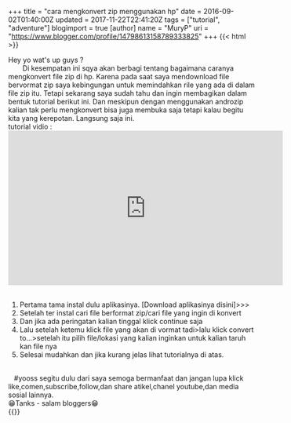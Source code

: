 +++
title = "cara mengkonvert zip menggunakan hp"
date = 2016-09-02T01:40:00Z
updated = 2017-11-22T22:41:20Z
tags = ["tutorial", "adventure"]
blogimport = true 
[author]
	name = "MuryP"
	uri = "https://www.blogger.com/profile/14798613158789333825"
+++
{{< html >}} 
<div class="MsoNormal">Hey yo wat's up guys ?<o:p></o:p></div><div class="MsoNormal" style="mso-char-indent-count: 2.0; text-indent: 22.0pt;">Di kesempatan ini sqya akan berbagi tentang bagaimana caranya mengkonvert file zip di hp. Karena pada saat saya mendownload file bervormat zip saya kebingungan untuk memindahkan rile yang ada di dalam file zip itu. Tetapi sekarang saya sudah tahu dan ingin membagikan dalam bentuk tutorial berikut ini. Dan meskipun dengan menggunakan androzip kalian tak perlu mengkonvert bisa juga membuka saja tetapi kalau begitu kita yang kerepotan. Langsung saja ini.<o:p></o:p></div><div class="MsoNormal">tutorial vidio :</div><iframe allowfullscreen="" frameborder="0" height="315" src="https://www.youtube.com/embed/yv4LLQV2fmE" width="560"></iframe><br /><div class="MsoNormal"><br /><ol><li>Pertama tama instal dulu aplikasinya. [Download aplikasinya disini]&gt;&gt;&gt;</li><li>Setelah ter instal cari file berformat zip/cari file yang ingin di konvert</li><li>Dan jika ada peringatan kalian tinggal klick continue saja</li><li>Lalu setelah ketemu klick file yang akan di vormat tadi&gt;lalu klick convert to...&gt;setelah itu pilih file/lokasi yang kalian inginkan untuk kalian taruh kan file nya</li><li>Selesai mudahkan dan jika kurang jelas lihat tutorialnya di atas.</li></ol></div><div class="MsoNormal"><br /></div><div class="MsoNormal">&nbsp;&nbsp; #yooss segitu dulu dari saya semoga bermanfaat dan jangan lupa klick like,comen,subscribe,follow,dan share atikel,chanel youtube,dan media sosial lainnya.</div><div class="MsoNormal">😁Tanks - salam bloggers😁</div>
{{</ html >}} 
